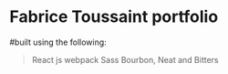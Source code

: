 # Fabrice Toussaint portfolio

#built using the following:

> React js
> webpack
> Sass
> Bourbon, Neat and Bitters
